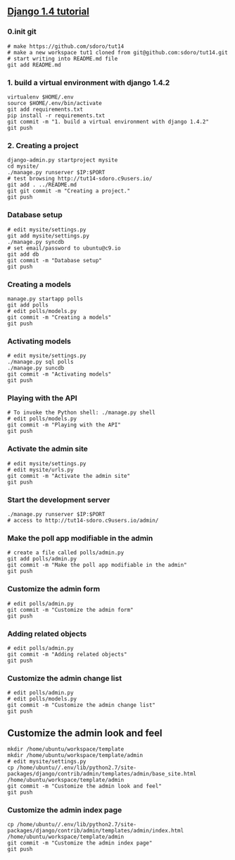 ## [Django 1.4 tutorial](https://docs.djangoproject.com/en/1.4/intro/tutorial04/)

### 0.init git

    # make https://github.com/sdoro/tut14
    # make a new workspace tut1 cloned from git@github.com:sdoro/tut14.git
    # start writing into README.md file
    git add README.md
    
### 1. build a virtual environment with django 1.4.2

    virtualenv $HOME/.env
    source $HOME/.env/bin/activate
    git add requirements.txt
    pip install -r requirements.txt
    git commit -m "1. build a virtual environment with django 1.4.2"
    git push

### 2. Creating a project

    django-admin.py startproject mysite
    cd mysite/
    ./manage.py runserver $IP:$PORT
    # test browsing http://tut14-sdoro.c9users.io/
    git add . ../README.md
    git git commit -m "Creating a project."
    git push

### Database setup

    # edit mysite/settings.py
    git add mysite/settings.py
    ./manage.py syncdb
    # set email/password to ubuntu@c9.io
    git add db
    git commit -m "Database setup"
    git push

### Creating a models

    manage.py startapp polls
    git add polls
    # edit polls/models.py
    git commit -m "Creating a models"
    git push

### Activating models

    # edit mysite/settings.py
    ./manage.py sql polls
    ./manage.py suncdb
    git commit -m "Activating models"
    git push

### Playing with the API

    # To invoke the Python shell: ./manage.py shell
    # edit polls/models.py
    git commit -m "Playing with the API"
    git push

### Activate the admin site

    # edit mysite/settings.py
    # edit mysite/urls.py
    git commit -m "Activate the admin site"
    git push

### Start the development server

    ./manage.py runserver $IP:$PORT
    # access to http://tut14-sdoro.c9users.io/admin/

### Make the poll app modifiable in the admin

    # create a file called polls/admin.py
    git add polls/admin.py
    git commit -m "Make the poll app modifiable in the admin"
    git push

### Customize the admin form

    # edit polls/admin.py
    git commit -m "Customize the admin form"
    git push

### Adding related objects

    # edit polls/admin.py
    git commit -m "Adding related objects"
    git push

### Customize the admin change list

    # edit polls/admin.py
    # edit polls/models.py
    git commit -m "Customize the admin change list"
    git push

## Customize the admin look and feel

    mkdir /home/ubuntu/workspace/template
    mkdir /home/ubuntu/workspace/template/admin
    # edit mysite/settings.py
    cp /home/ubuntu//.env/lib/python2.7/site-packages/django/contrib/admin/templates/admin/base_site.html /home/ubuntu/workspace/template/admin
    git commit -m "Customize the admin look and feel"
    git push

### Customize the admin index page

    cp /home/ubuntu//.env/lib/python2.7/site-packages/django/contrib/admin/templates/admin/index.html /home/ubuntu/workspace/template/admin
    git commit -m "Customize the admin index page"
    git push
